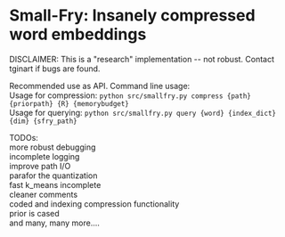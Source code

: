 # Small-Fry: Insanely compressed word embeddings 


DISCLAIMER: This is a "research" implementation -- not robust. Contact tginart if bugs are found.

Recommended use as API. Command line usage: <br />
Usage for compression: ```python src/smallfry.py compress {path} {priorpath} {R} {memorybudget}```<br />
Usage for querying: ```python src/smallfry.py query {word} {index_dict} {dim} {sfry_path}```<br />


TODOs:<br />
more robust debugging<br />
incomplete logging <br />
improve path I/O<br />
parafor the quantization <br />
fast k_means incomplete <br />
cleaner comments<br />
coded and indexing compression functionality<br />
prior is cased<br />
and many, many more....<br />
